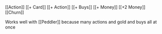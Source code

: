 [[Action]]
[[+ Card]]
[[+ Action]]
[[+ Buys]]
[[+ Money]]
[[+2 Money]]
[[Churn]]

Works well with [[Peddler]] because many actions and gold and buys all at once